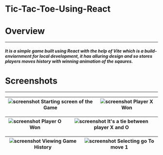 # Tic-Tac-Toe-Using-React
 
 # Overview
 --------------------------------
 
 ##### It is a simple game built using React with the help of Vite which is a build-enviornment for local development, it has alluring design and so stores players moves history with winning animation of the sqaures.
 
 # Screenshots
 -------------------------------
 ![screenshot](https://github.com/SAM6358/Tic-Tac-Toe-using-React/blob/master/Screenshots/Screenshot%202022-09-12%20013554.png) Starting screen of the Game | ![screenshot](https://github.com/SAM6358/Tic-Tac-Toe-using-React/blob/master/Screenshots/Screenshot%202022-09-12%20013634.png) Player X Won |
|-|-|

![screenshot](https://github.com/SAM6358/Tic-Tac-Toe-using-React/blob/master/Screenshots/Screenshot%202022-09-12%20013715.png) Player O Won | ![screenshot](https://github.com/SAM6358/Tic-Tac-Toe-using-React/blob/master/Screenshots/Screenshot%202022-09-12%20013753.png) It's a tie between player X and O |
|-|-|

![screenshot](https://github.com/SAM6358/Tic-Tac-Toe-using-React/blob/master/Screenshots/Screenshot%202022-09-12%20013816.png) Viewing Game History | ![screenshot](https://github.com/SAM6358/Tic-Tac-Toe-using-React/blob/master/Screenshots/Screenshot%202022-09-12%20014328.png) Selecting go To move 1 |
|-|-|
